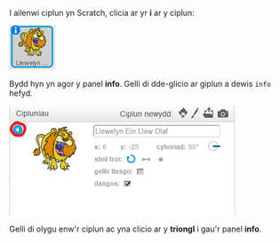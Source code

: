 I ailenwi ciplun yn Scratch, clicia ar yr **i** ar y ciplun:

![sgrinlun](images/rename-info.png)

Bydd hyn yn agor y panel **info**. Gelli di dde-glicio ar giplun a dewis `info` hefyd.

![sgrinlun](images/rename-change.png)

Gelli di olygu enw'r ciplun ac yna clicio ar y **triongl** i gau'r panel **info**.